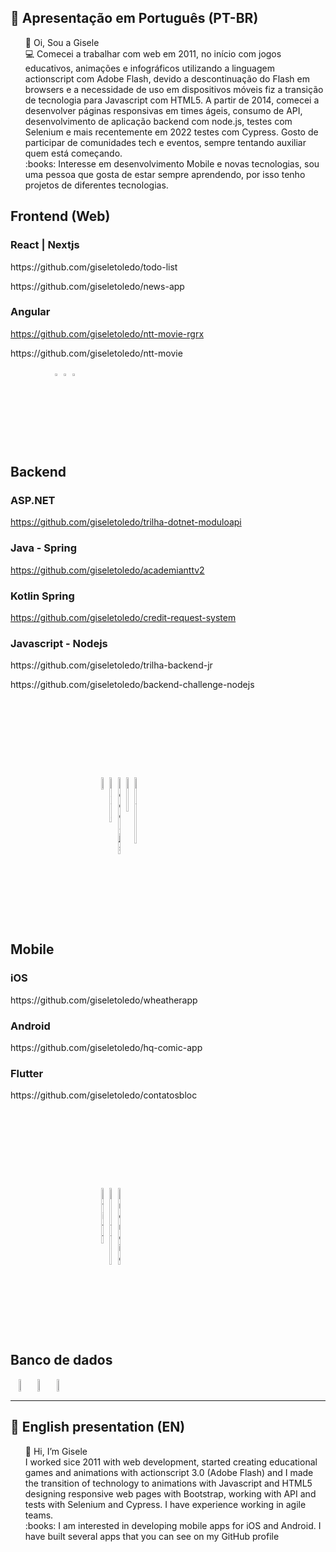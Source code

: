 ## :memo: Apresentação em Português (PT-BR)
<ul style="list-style-type:none">
  <li>👋 Oi, Sou a Gisele</li>
  <li> 💻 Comecei a trabalhar com web em 2011, no início com jogos educativos, animações e infográficos utilizando a linguagem actionscript com Adobe Flash, devido a descontinuação do Flash em browsers e a necessidade de uso em dispositivos móveis fiz a transição de tecnologia para Javascript com HTML5. 
    A partir de 2014, comecei a desenvolver páginas responsivas em times ágeis, consumo de API, desenvolvimento de aplicação backend com node.js, testes com Selenium e mais recentemente em 2022 testes com Cypress.
    Gosto de participar de comunidades tech e eventos, sempre tentando auxiliar quem está começando.
  </li>
  <li>:books: Interesse em desenvolvimento Mobile e novas tecnologias, sou uma pessoa que gosta de estar sempre aprendendo, por isso tenho projetos de diferentes tecnologias.</li>
</ul>

## Frontend (Web)

### React | Nextjs

<p>https://github.com/giseletoledo/todo-list</p>
<p>https://github.com/giseletoledo/news-app</p>

### Angular 
https://github.com/giseletoledo/ntt-movie-rgrx
<p>https://github.com/giseletoledo/ntt-movie</p>

<div style="display: flex; row-gap: 100px;">
  <div align="center">
  <img loading="lazy" src="https://cdn.jsdelivr.net/gh/devicons/devicon@latest/icons/javascript/javascript-original.svg" alt="JS" width="6%" />
  <img loading="lazy" src="https://cdn.jsdelivr.net/gh/devicons/devicon@latest/icons/react/react-original.svg" alt="React" width="6%" />
  <img loading="lazy" src="https://cdn.jsdelivr.net/gh/devicons/devicon@latest/icons/angular/angular-original.svg" alt="Angular" width="6%" />
  </div>
</div>

## Backend

### ASP.NET
https://github.com/giseletoledo/trilha-dotnet-moduloapi

### Java - Spring 
https://github.com/giseletoledo/academianttv2

### Kotlin Spring
https://github.com/giseletoledo/credit-request-system

### Javascript - Nodejs
<p>https://github.com/giseletoledo/trilha-backend-jr</p>
<p>https://github.com/giseletoledo/backend-challenge-nodejs</p>

<div style="display: flex; margin:140px" align="center">
  
  <img loading="lazy" src="https://cdn.jsdelivr.net/gh/devicons/devicon@latest/icons/dotnetcore/dotnetcore-original.svg" width="6%" />
  <img loading="lazy" src="https://cdn.jsdelivr.net/gh/devicons/devicon@latest/icons/java/java-original-wordmark.svg" alt="Java" width="6%" />
  <img loading="lazy" src="https://cdn.jsdelivr.net/gh/devicons/devicon@latest/icons/nodejs/nodejs-original.svg" alt="Node.js" width="6%" />        
  <img loading="lazy" src="https://cdn.jsdelivr.net/gh/devicons/devicon@latest/icons/npm/npm-original-wordmark.svg" alt="NPM" width="6%" />
  <img loading="lazy" src="https://cdn.jsdelivr.net/gh/devicons/devicon@latest/icons/kotlin/kotlin-original.svg" alt="Kotlin" width="6%" />       
</div>

## Mobile
### iOS
<p>https://github.com/giseletoledo/wheatherapp</p>  

### Android
<p>https://github.com/giseletoledo/hq-comic-app</p>

### Flutter
<p>https://github.com/giseletoledo/contatosbloc</p>
  

<div style="display: flex;margin:140px" align="center">
  <img src="https://cdn.jsdelivr.net/gh/devicons/devicon@latest/icons/swift/swift-original.svg"  alt="Swift" width="6%" />
  <img src="https://cdn.jsdelivr.net/gh/devicons/devicon@latest/icons/flutter/flutter-original.svg"  alt="Flutter" width="6%"/>
  <img src="https://cdn.jsdelivr.net/gh/devicons/devicon@latest/icons/android/android-original.svg"  alt="Android" width="6%"/>  
</div> 

## Banco de dados
<div style="display: flex;" align="center">
<img src="https://cdn.jsdelivr.net/gh/devicons/devicon@latest/icons/mysql/mysql-original-wordmark.svg" width="6%" />
<img src="https://cdn.jsdelivr.net/gh/devicons/devicon@latest/icons/mongodb/mongodb-original.svg" width="6%" />
<img src="https://cdn.jsdelivr.net/gh/devicons/devicon@latest/icons/firebase/firebase-original.svg" width="6%" />       
</div>

-----------------------------------------------------------------------
## :memo: English presentation (EN)
<ul style="list-style-type:none">
  <li>👋 Hi, I’m Gisele</li>
  <li> I worked sice 2011 with web development, started creating educational games and animations with actionscript 3.0 (Adobe Flash) and I made the transition of technology to animations with Javascript and HTML5 designing responsive web pages with Bootstrap, working with API and tests with Selenium and Cypress. I have experience working in agile teams.
  <li>:books: I am interested in developing mobile apps for iOS and Android. I have built several apps that you can see on my GitHub profile</li>
</ul>

<!---
giseletoledo/giseletoledo is a ✨ special ✨ repository because its `README.md` (this file) appears on your GitHub profile.
You can click the Preview link to take a look at your changes.
--->
